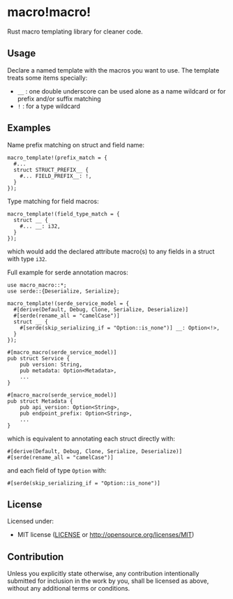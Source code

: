 # macro!macro!

Rust macro templating library for cleaner code.

## Usage

Declare a named template with the macros you want to use. The template treats some items specially:

* `__` : one double underscore can be used alone as a name wildcard or for prefix and/or suffix matching
* `!` : for a type wildcard

## Examples

Name prefix matching on struct and field name:

    macro_template!(prefix_match = {
      #...
      struct STRUCT_PREFIX__ {
        #... FIELD_PREFIX__: !,
      }
    });

Type matching for field macros:

    macro_template!(field_type_match = {
      struct __ {
        #... __: i32,
      }
    });

which would add the declared attribute macro(s) to any fields in a struct with type `i32`. 

Full example for serde annotation macros:

    use macro_macro::*;
    use serde::{Deserialize, Serialize};
    
    macro_template!(serde_service_model = {
      #[derive(Default, Debug, Clone, Serialize, Deserialize)]
      #[serde(rename_all = "camelCase")]
      struct __ {
        #[serde(skip_serializing_if = "Option::is_none")] __: Option<!>,
      }
    });
    
    #[macro_macro(serde_service_model)]
    pub struct Service {
        pub version: String,
        pub metadata: Option<Metadata>,
        ...
    }
    
    #[macro_macro(serde_service_model)]
    pub struct Metadata {
        pub api_version: Option<String>,
        pub endpoint_prefix: Option<String>,
        ...
    }

which is equivalent to annotating each struct directly with:

    #[derive(Default, Debug, Clone, Serialize, Deserialize)]
    #[serde(rename_all = "camelCase")]

and each field of type `Option` with:

    #[serde(skip_serializing_if = "Option::is_none")]

## License

Licensed under:

 * MIT license
   ([LICENSE](LICENSE) or http://opensource.org/licenses/MIT)

## Contribution

Unless you explicitly state otherwise, any contribution intentionally submitted
for inclusion in the work by you, shall be licensed as above, without any
additional terms or conditions.
